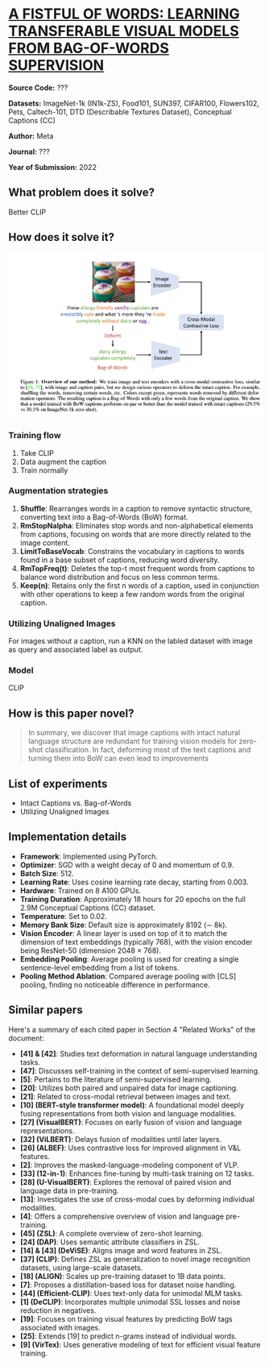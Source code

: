 # [A FISTFUL OF WORDS: LEARNING TRANSFERABLE VISUAL MODELS FROM BAG-OF-WORDS SUPERVISION](https://arxiv.org/pdf/2112.13884.pdf)

**Source Code:** ???

**Datasets:** ImageNet-1k (IN1k-ZS), Food101, SUN397, CIFAR100, Flowers102, Pets, Caltech-101, DTD (Describable Textures Dataset), Conceptual Captions (CC)

**Author:** Meta

**Journal:** ???

**Year of Submission:** 2022

## What problem does it solve?

Better CLIP

## How does it solve it?

![BALLAD](./FistfulOfWords.png)

### Training flow

1. Take CLIP
2. Data augment the caption
3. Train normally

### Augmentation strategies

1. **Shuffle**: Rearranges words in a caption to remove syntactic structure, converting text into a Bag-of-Words (BoW) format.
2. **RmStopNalpha**: Eliminates stop words and non-alphabetical elements from captions, focusing on words that are more directly related to the image content.
3. **LimitToBaseVocab**: Constrains the vocabulary in captions to words found in a base subset of captions, reducing word diversity.
4. **RmTopFreq(t)**: Deletes the top-t most frequent words from captions to balance word distribution and focus on less common terms.
5. **Keep(n)**: Retains only the first n words of a caption, used in conjunction with other operations to keep a few random words from the original caption.

### Utilizing Unaligned Images

For images without a caption, run a KNN on the labled dataset with image as query and associated label as output.

### Model

CLIP

## How is this paper novel?

> In summary, we discover that image captions with intact natural language structure are redundant for training vision models for zero-shot classification. In fact, deforming most of the text captions and turning them into BoW can even lead to improvements

## List of experiments

* Intact Captions vs. Bag-of-Words
* Utilizing Unaligned Images

## Implementation details

* **Framework**: Implemented using PyTorch.
* **Optimizer**: SGD with a weight decay of 0 and momentum of 0.9.
* **Batch Size**: 512.
* **Learning Rate**: Uses cosine learning rate decay, starting from 0.003.
* **Hardware**: Trained on 8 A100 GPUs.
* **Training Duration**: Approximately 18 hours for 20 epochs on the full 2.9M Conceptual Captions (CC) dataset.
* **Temperature**: Set to 0.02.
* **Memory Bank Size**: Default size is approximately 8192 (∼ 8k).
* **Vision Encoder**: A linear layer is used on top of it to match the dimension of text embeddings (typically 768), with the vision encoder being ResNet-50 (dimension 2048 × 768).
* **Embedding Pooling**: Average pooling is used for creating a single sentence-level embedding from a list of tokens.
* **Pooling Method Ablation**: Compared average pooling with [CLS] pooling, finding no noticeable difference in performance.

## Similar papers

Here's a summary of each cited paper in Section 4 "Related Works" of the document:

* **[41] & [42]**: Studies text deformation in natural language understanding tasks.
* **[47]**: Discusses self-training in the context of semi-supervised learning.
* **[5]**: Pertains to the literature of semi-supervised learning.
* **[20]**: Utilizes both paired and unpaired data for image captioning.
* **[21]**: Related to cross-modal retrieval between images and text.
* **[10] (BERT-style transformer model)**: A foundational model deeply fusing representations from both vision and language modalities.
* **[27] (VisualBERT)**: Focuses on early fusion of vision and language representations.
* **[32] (ViLBERT)**: Delays fusion of modalities until later layers.
* **[26] (ALBEF)**: Uses contrastive loss for improved alignment in V&L features.
* **[2]**: Improves the masked-language-modeling component of VLP.
* **[33] (12-in-1)**: Enhances fine-tuning by multi-task training on 12 tasks.
* **[28] (U-VisualBERT)**: Explores the removal of paired vision and language data in pre-training.
* **[13]**: Investigates the use of cross-modal cues by deforming individual modalities.
* **[4]**: Offers a comprehensive overview of vision and language pre-training.
* **[45] (ZSL)**: A complete overview of zero-shot learning.
* **[24] (DAP)**: Uses semantic attribute classifiers in ZSL.
* **[14] & [43] (DeViSE)**: Aligns image and word features in ZSL.
* **[37] (CLIP)**: Defines ZSL as generalization to novel image recognition datasets, using large-scale datasets.
* **[18] (ALIGN)**: Scales up pre-training dataset to 1B data points.
* **[7]**: Proposes a distillation-based loss for dataset noise handling.
* **[44] (Efficient-CLIP)**: Uses text-only data for unimodal MLM tasks.
* **[1] (DeCLIP)**: Incorporates multiple unimodal SSL losses and noise reduction in negatives.
* **[19]**: Focuses on training visual features by predicting BoW tags associated with images.
* **[25]**: Extends [19] to predict n-grams instead of individual words.
* **[9] (VirTex)**: Uses generative modeling of text for efficient visual feature training.
